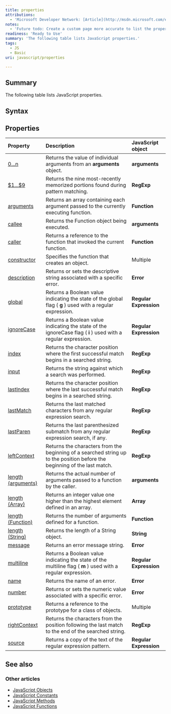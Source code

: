 ```yaml
---
title: properties
attributions:
  - 'Microsoft Developer Network: [Article](http://msdn.microsoft.com/en-us/library/ie/xyad316h(v=vs.94).aspx)'
notes:
  - 'Future todo: Create a custom page more accurate to list the properties.'
readiness: 'Ready to Use'
summary: 'The following table lists JavaScript properties.'
tags:
  - JS
  - Basic
uri: javascript/properties

---
```

## Summary

The following table lists JavaScript properties.

## Syntax

## Properties

|Property|Description|JavaScript object|
|:-------|:----------|:----------------|
|[0...n](/javascript/arguments/0_n_Properties)|Returns the value of individual arguments from an **arguments** object.|**arguments**|
|[\$1...\$9](/javascript/RegExp/1_9_Properties)|Returns the nine most-recently memorized portions found during pattern matching.|**RegExp**|
|[arguments](/javascript/Function/arguments)|Returns an array containing each argument passed to the currently executing function.|**Function**|
|[callee](/javascript/arguments/callee)|Returns the Function object being executed.|**arguments**|
|[caller](/javascript/Function/caller)|Returns a reference to the function that invoked the current function.|**Function**|
|[constructor](/javascript/Object/constructor)|Specifies the function that creates an object.|Multiple|
|[description](/javascript/Error/description)|Returns or sets the descriptive string associated with a specific error.|**Error**|
|[global](/javascript/regular_expression/global)|Returns a Boolean value indicating the state of the global flag ( **g** ) used with a regular expression.|**Regular Expression**|
|[ignoreCase](/javascript/regular_expression/ignoreCase)|Returns a Boolean value indicating the state of the ignoreCase flag ( **i** ) used with a regular expression.|**Regular Expression**|
|[index](/javascript/RegExp/index)|Returns the character position where the first successful match begins in a searched string.|**RegExp**|
|[input](/javascript/RegExp/input)|Returns the string against which a search was performed.|**RegExp**|
|[lastIndex](/javascript/RegExp/lastIndex)|Returns the character position where the last successful match begins in a searched string.|**RegExp**|
|[lastMatch](/javascript/RegExp/lastMatch)|Returns the last matched characters from any regular expression search.|**RegExp**|
|[lastParen](/javascript/RegExp/lastParen)|Returns the last parenthesized submatch from any regular expression search, if any.|**RegExp**|
|[leftContext](/javascript/RegExp/leftContext)|Returns the characters from the beginning of a searched string up to the position before the beginning of the last match.|**RegExp**|
|[length (arguments)](/javascript/arguments/length)|Returns the actual number of arguments passed to a function by the caller.|**arguments**|
|[length (Array)](/javascript/Array/length)|Returns an integer value one higher than the highest element defined in an array.|**Array**|
|[length (Function)](/javascript/Function/length)|Returns the number of arguments defined for a function.|**Function**|
|[length (String)](/javascript/String/length)|Returns the length of a String object.|**String**|
|[message](/javascript/Error/message)|Returns an error message string.|**Error**|
|[multiline](/javascript/regular_expression/multiline)|Returns a Boolean value indicating the state of the multiline flag ( **m** ) used with a regular expression.|**Regular Expression**|
|[name](/javascript/Error/name)|Returns the name of an error.|**Error**|
|[number](/javascript/Error/number)|Returns or sets the numeric value associated with a specific error.|**Error**|
|[prototype](/javascript/Object/prototype)|Returns a reference to the prototype for a class of objects.|Multiple|
|[rightContext](/javascript/RegExp/rightContext)|Returns the characters from the position following the last match to the end of the searched string.|**RegExp**|
|[source](/javascript/regular_expression/source)|Returns a copy of the text of the regular expression pattern.|**Regular Expression**|

## See also

### Other articles

-   [JavaScript Objects](/javascript/objects)
-   [JavaScript Constants](/javascript/constants)
-   [JavaScript Methods](/javascript/methods)
-   [JavaScript Functions](/javascript/functions)

